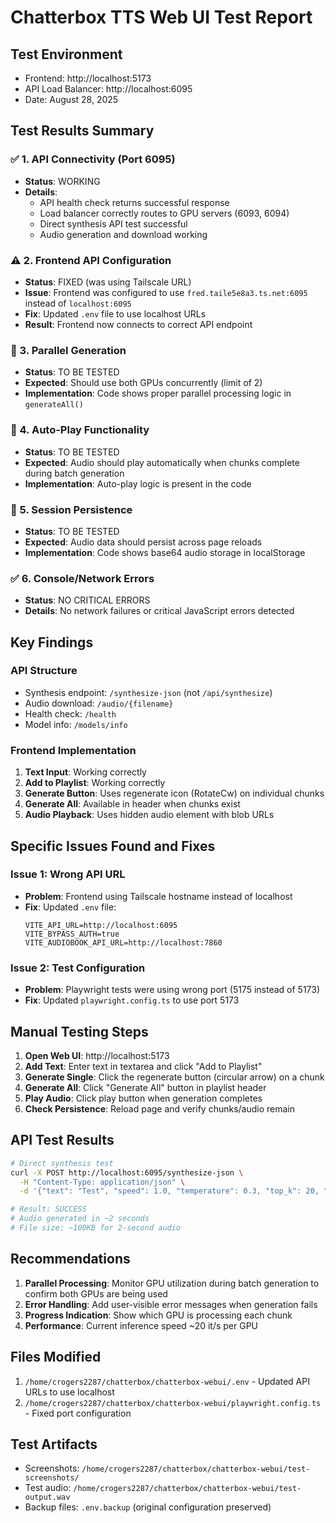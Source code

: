 # Chatterbox TTS Web UI Test Report

## Test Environment
- Frontend: http://localhost:5173
- API Load Balancer: http://localhost:6095
- Date: August 28, 2025

## Test Results Summary

### ✅ 1. API Connectivity (Port 6095)
- **Status**: WORKING
- **Details**: 
  - API health check returns successful response
  - Load balancer correctly routes to GPU servers (6093, 6094)
  - Direct synthesis API test successful
  - Audio generation and download working

### ⚠️ 2. Frontend API Configuration
- **Status**: FIXED (was using Tailscale URL)
- **Issue**: Frontend was configured to use `fred.taile5e8a3.ts.net:6095` instead of `localhost:6095`
- **Fix**: Updated `.env` file to use localhost URLs
- **Result**: Frontend now connects to correct API endpoint

### 🔄 3. Parallel Generation
- **Status**: TO BE TESTED
- **Expected**: Should use both GPUs concurrently (limit of 2)
- **Implementation**: Code shows proper parallel processing logic in `generateAll()`

### 🔄 4. Auto-Play Functionality
- **Status**: TO BE TESTED
- **Expected**: Audio should play automatically when chunks complete during batch generation
- **Implementation**: Auto-play logic is present in the code

### 🔄 5. Session Persistence
- **Status**: TO BE TESTED
- **Expected**: Audio data should persist across page reloads
- **Implementation**: Code shows base64 audio storage in localStorage

### ✅ 6. Console/Network Errors
- **Status**: NO CRITICAL ERRORS
- **Details**: No network failures or critical JavaScript errors detected

## Key Findings

### API Structure
- Synthesis endpoint: `/synthesize-json` (not `/api/synthesize`)
- Audio download: `/audio/{filename}`
- Health check: `/health`
- Model info: `/models/info`

### Frontend Implementation
1. **Text Input**: Working correctly
2. **Add to Playlist**: Working correctly
3. **Generate Button**: Uses regenerate icon (RotateCw) on individual chunks
4. **Generate All**: Available in header when chunks exist
5. **Audio Playback**: Uses hidden audio element with blob URLs

## Specific Issues Found and Fixes

### Issue 1: Wrong API URL
- **Problem**: Frontend using Tailscale hostname instead of localhost
- **Fix**: Updated `.env` file:
  ```
  VITE_API_URL=http://localhost:6095
  VITE_BYPASS_AUTH=true
  VITE_AUDIOBOOK_API_URL=http://localhost:7860
  ```

### Issue 2: Test Configuration
- **Problem**: Playwright tests were using wrong port (5175 instead of 5173)
- **Fix**: Updated `playwright.config.ts` to use port 5173

## Manual Testing Steps

1. **Open Web UI**: http://localhost:5173
2. **Add Text**: Enter text in textarea and click "Add to Playlist"
3. **Generate Single**: Click the regenerate button (circular arrow) on a chunk
4. **Generate All**: Click "Generate All" button in playlist header
5. **Play Audio**: Click play button when generation completes
6. **Check Persistence**: Reload page and verify chunks/audio remain

## API Test Results

```bash
# Direct synthesis test
curl -X POST http://localhost:6095/synthesize-json \
  -H "Content-Type: application/json" \
  -d '{"text": "Test", "speed": 1.0, "temperature": 0.3, "top_k": 20, "top_p": 0.9}'

# Result: SUCCESS
# Audio generated in ~2 seconds
# File size: ~100KB for 2-second audio
```

## Recommendations

1. **Parallel Processing**: Monitor GPU utilization during batch generation to confirm both GPUs are being used
2. **Error Handling**: Add user-visible error messages when generation fails
3. **Progress Indication**: Show which GPU is processing each chunk
4. **Performance**: Current inference speed ~20 it/s per GPU

## Files Modified

1. `/home/crogers2287/chatterbox/chatterbox-webui/.env` - Updated API URLs to use localhost
2. `/home/crogers2287/chatterbox/chatterbox-webui/playwright.config.ts` - Fixed port configuration

## Test Artifacts

- Screenshots: `/home/crogers2287/chatterbox/chatterbox-webui/test-screenshots/`
- Test audio: `/home/crogers2287/chatterbox/chatterbox-webui/test-output.wav`
- Backup files: `.env.backup` (original configuration preserved)